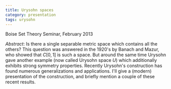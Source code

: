 ```yaml
---
title: Urysohn spaces
category: presentation
tags: urysohn
---
```


Boise Set Theory Seminar, February 2013<!--more-->

*Abstract*: Is there a single separable metric space which contains all the others?  This question was answered in the 1920's by Banach and Mazur, who showed that $C[0,1]$ is such a space.  But around the same time Urysohn gave another example (now called Urysohn space $U$) which additionally exhibits strong	symmetry properties.  Recently Urysohn's construction has found numerous generalizations and applications.  I'll give a (modern) presentation of the construction, and briefly mention a couple of these recent results.
